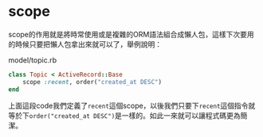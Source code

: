 # scope
scope的作用就是將時常使用或是複雜的ORM語法組合成懶人包，這樣下次要用的時候只要把懶人包拿出來就可以了，舉例說明：


model/topic.rb
```ruby
class Topic < ActiveRecord::Base
	scope :recent, order("created_at DESC")
end
```
上面這段code我們定義了`recent`這個scope，以後我們只要下`recent`這個指令就等於下`order("created_at DESC")`是一樣的。如此一來就可以讓程式碼更為簡潔。
